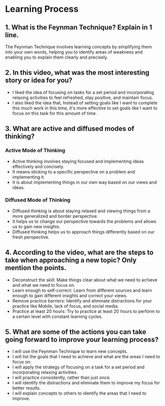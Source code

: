 # Learning Process


## 1. What is the Feynman Technique? Explain in 1 line.

The Feynman Technique involves learning concepts by simplifying them into your own words, helping you to identify areas of weakness and enabling you to explain them clearly and precisely.

## 2. In this video, what was the most interesting story or idea for you?
* I liked the idea of focusing on tasks for a set period and incorporating relaxing activities to feel refreshed, stay positive, and maintain focus. 
* I also liked the idea that, Instead of setting goals like I want to complete this much work in this time, it's more effective to set goals like I want to focus on this task for this amount of time.

## 3. What are active and diffused modes of thinking?
### Active Mode of Thinking 
* Active thinking involves staying focused and implementing ideas effectively and concisely.
* It means sticking to a specific perspective on a problem and implementing it.
* It is about implementing things in our own way based on our views and ideas.

### Diffused Mode of Thinking
* Diffused thinking is about staying relaxed and viewing things from a more generalized and border perspective.
* It helps us to  change our perspective towards the problems and allows us to gain new insights.
* Diffused thinking helps us to approach things differently based on our fresh perspective.

## 4. According to the video, what are the steps to take when approaching a new topic? Only mention the points.
* Deconstruct the skill: Make things clear about what we need to achieve and what we need to focus on.
* Learn enough to self-correct: Learn from different sources and learn enough to gain different insights and correct your views.
* Remove practice barriers: Identify and eliminate distractions for your practice like Mobile, lack of focus, and social media.
* Practice at least 20 hours: Try to practice at least 20 hours to perform to a certain level with constant learning cycles.

## 5. What are some of the actions you can take going forward to improve your learning process?
* I will use the Feynman Technique to learn new concepts.
* I will list the goals that I need to achieve and what are the areas I need to focus on.
* I will apply the strategy of focusing on a task for a set period and incorporating relaxing activities.
* I will practice consistently, rather than just once.
* I will identify the distractions and eliminate them to improve my focus for better results.
* I will explain concepts to others to identify the areas that I need to improve.
  

  


